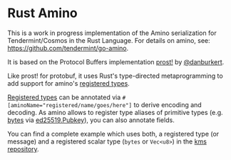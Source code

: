 # Rust Amino

This is a work in progress implementation of the Amino serialization for Tendermint/Cosmos in the Rust Language. 
For details on amino, see: https://github.com/tendermint/go-amino.

It is based on the Protocol Buffers implementation [prost!](https://github.com/danburkert/prost) by [@danburkert](https://github.com/danburkert).

Like prost! for protobuf, it uses Rust's type-directed metaprogramming to add support for amino's 
[registered types](https://github.com/tendermint/go-amino/#registering-types). 

[Registered types](https://github.com/tendermint/go-amino/#registering-types) can be annotated via 
`#[aminoName="registered/name/goes/here"]` to derive encoding and decoding. 
As amino allows to register type aliases of primitive types (e.g. 
[bytes](https://github.com/tendermint/tendermint/blob/013b9cef642f875634c614019ab13b17570778ad/crypto/ed25519/ed25519.go#L40-L41) via 
[ed25519.Pubkey](https://github.com/tendermint/tendermint/blob/013b9cef642f875634c614019ab13b17570778ad/crypto/encoding/amino/amino.go#L26-L27)), you can also annotate fields. 

You can find a complete example which uses both, a registered type (or message) and a registered scalar type 
(`bytes` or `Vec<u8>`) in the [kms repository](https://github.com/tendermint/kms/blob/9344e3411676ff4e27e139b2033697fe48a7e87a/src/types/ed25519msg.rs#L8-L13).
